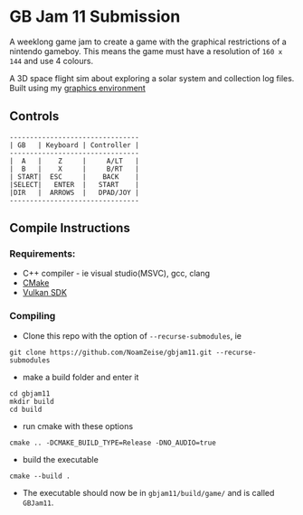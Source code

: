 # GB Jam 11 Submission

A weeklong game jam to create a game with the graphical restrictions
of a nintendo gameboy. This means the game must have a resolution of 
```160 x 144```
and use 4 colours.

A 3D space flight sim about exploring a solar system and collection log files. Built using my [graphics environment](https://github.com/NoamZeise/Graphics-Environment.git)


## Controls

```
--------------------------------
| GB   | Keyboard | Controller |
--------------------------------
|  A   |    Z     |     A/LT   |
|  B   |    X     |     B/RT   |
| START|  ESC     |    BACK    |
|SELECT|   ENTER  |   START    |
|DIR   |  ARROWS  |   DPAD/JOY |
--------------------------------
```

## Compile Instructions

### Requirements:

* C++ compiler - ie visual studio(MSVC), gcc, clang
* [CMake](https://cmake.org/)
* [Vulkan SDK](https://vulkan.lunarg.com/)


### Compiling

* Clone this repo with the option of `--recurse-submodules`, ie
```
git clone https://github.com/NoamZeise/gbjam11.git --recurse-submodules
```
* make a build folder and enter it
```
cd gbjam11 
mkdir build
cd build
```
* run cmake with these options
```
cmake .. -DCMAKE_BUILD_TYPE=Release -DNO_AUDIO=true
```

* build the executable
```
cmake --build .
```

* The executable should now be in `gbjam11/build/game/` and is called `GBJam11`.
